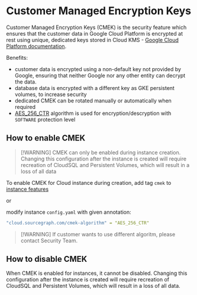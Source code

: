 # Customer Managed Encryption Keys

Customer Managed Encryption Keys (CMEK) is the security feature which ensures that the customer data in Google Cloud Platform is encrypted at rest using unique, dedicated keys stored in Cloud KMS - [Google Cloud Platform documentation](https://cloud.google.com/kms/docs/cmek).

Benefits:

- customer data is encrypted using a non-default key not provided by Google, ensuring that neither Google nor any other entity can decrypt the data.
- database data is encrypted with a different key as GKE persistent volumes, to increase security
- dedicated CMEK can be rotated manually or automatically when required
- [AES_256_CTR](https://cloud.google.com/kms/docs/reference/rest/v1/CryptoKeyVersionAlgorithm) algorithm is used for encryption/descryption with `SOFTWARE` protection level

## How to enable CMEK

> [!WARNING] CMEK can only be enabled during instance creation. Changing this configuration after the instance is created will require recreation of CloudSQL and Persistent Volumes, which will result in a loss of all data

To enable CMEK for Cloud instance during creation, add tag `cmek` to [instance features](https://sourcegraph.sourcegraph.com/github.com/sourcegraph/cloud/-/blob/.github/workflows/mi_create.yml?L63)

or

modify instance `config.yaml` with given annotation:

```yaml
"cloud.sourcegraph.com/cmek-algorithm" = "AES_256_CTR"
```

> [!WARNING] If customer wants to use different algoritm, please contact Security Team.

## How to disable CMEK

When CMEK is enabled for instances, it cannot be disabled. Changing this configuration after the instance is created will require recreation of CloudSQL and Persistent Volumes, which will result in a loss of all data.
